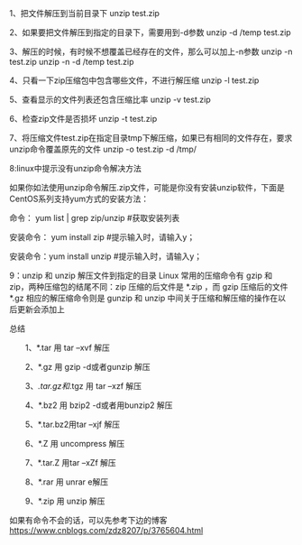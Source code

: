 1、把文件解压到当前目录下
unzip test.zip

2、如果要把文件解压到指定的目录下，需要用到-d参数
unzip -d /temp test.zip

3、解压的时候，有时候不想覆盖已经存在的文件，那么可以加上-n参数
unzip -n test.zip
unzip -n -d /temp test.zip

4、只看一下zip压缩包中包含哪些文件，不进行解压缩
unzip -l test.zip

5、查看显示的文件列表还包含压缩比率
unzip -v test.zip

6、检查zip文件是否损坏
unzip -t test.zip

7、将压缩文件test.zip在指定目录tmp下解压缩，如果已有相同的文件存在，要求unzip命令覆盖原先的文件
unzip -o test.zip -d /tmp/






8:linux中提示没有unzip命令解决方法

如果你如法使用unzip命令解压.zip文件，可能是你没有安装unzip软件，下面是CentOS系列支持yum方式的安装方法：

命令： yum list | grep zip/unzip   #获取安装列表

安装命令： yum install zip    #提示输入时，请输入y；

安装命令：yum install unzip #提示输入时，请输入y；

9：unzip 和 unzip 解压文件到指定的目录
  Linux 常用的压缩命令有 gzip 和 zip，两种压缩包的结尾不同：zip 压缩的后文件是 *.zip ，而 gzip 压缩后的文件 *.gz 
相应的解压缩命令则是 gunzip 和 unzip 
中间关于压缩和解压缩的操作在以后更新会添加上

总结

　　1、*.tar 用 tar –xvf 解压

　　2、*.gz 用 gzip -d或者gunzip 解压

　　3、*.tar.gz和*.tgz 用 tar –xzf 解压

　　4、*.bz2 用 bzip2 -d或者用bunzip2 解压

　　5、*.tar.bz2用tar –xjf 解压

　　6、*.Z 用 uncompress 解压

　　7、*.tar.Z 用tar –xZf 解压

　　8、*.rar 用 unrar e解压

　　9、*.zip 用 unzip 解压
  
  
  如果有命令不会的话，可以先参考下边的博客
  https://www.cnblogs.com/zdz8207/p/3765604.html
  
